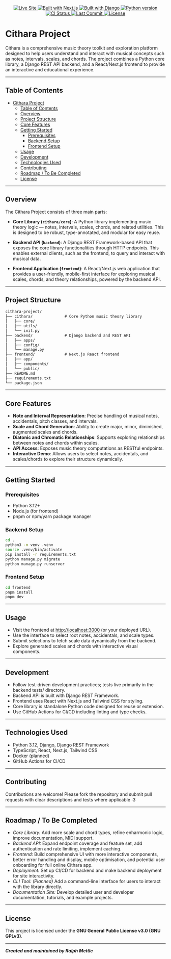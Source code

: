 <p align="center">
  <a href="https://cithara.xyz">
    <img alt="Live Site" src="https://img.shields.io/badge/site-live-green?style=for-the-badge&logo=vercel">
  </a>
  <a href="https://nextjs.org/">
    <img alt="Built with Next.js" src="https://img.shields.io/badge/frontend-Next.js-black?style=for-the-badge&logo=next.js">
  </a>
  <a href="https://www.djangoproject.com/">
    <img alt="Built with Django" src="https://img.shields.io/badge/backend-Django-092E20?style=for-the-badge&logo=django">
  </a>
  <a href="https://www.python.org/downloads/release/python-3120/">
    <img alt="Python version" src="https://img.shields.io/badge/python-3.12+-blue?style=for-the-badge&logo=python">
  </a>
  <a href="https://github.com/ralphmettle/Cithara/actions">
    <img alt="CI Status" src="https://img.shields.io/github/actions/workflow/status/ralphmettle/Cithara/ci.yaml?style=for-the-badge&label=CI&logo=github">
  </a>
  <a href="https://img.shields.io/github/last-commit/ralphmettle/Cithara">
    <img alt="Last Commit" src="https://img.shields.io/github/last-commit/ralphmettle/Cithara?style=for-the-badge">
  </a>
  <a href="https://github.com/ralphmettle/Cithara/blob/main/LICENSE">
    <img alt="License" src="https://img.shields.io/github/license/ralphmettle/Cithara?style=for-the-badge">
  </a>
</p>

# Cithara Project

Cithara is a comprehensive music theory toolkit and exploration platform designed to help users understand and interact with musical concepts such as notes, intervals, scales, and chords. The project combines a Python core library, a Django REST API backend, and a React/Next.js frontend to provide an interactive and educational experience.


---

## Table of Contents

- [Cithara Project](#cithara-project)
  - [Table of Contents](#table-of-contents)
  - [Overview](#overview)
  - [Project Structure](#project-structure)
  - [Core Features](#core-features)
  - [Getting Started](#getting-started)
    - [Prerequisites](#prerequisites)
    - [Backend Setup](#backend-setup)
    - [Frontend Setup](#frontend-setup)
  - [Usage](#usage)
  - [Development](#development)
  - [Technologies Used](#technologies-used)
  - [Contributing](#contributing)
  - [Roadmap / To Be Completed](#roadmap--to-be-completed)
  - [License](#license)

---

## Overview

The Cithara Project consists of three main parts:

- **Core Library (`cithara/core`)**: A Python library implementing music theory logic — notes, intervals, scales, chords, and related utilities. This is designed to be robust, type-annotated, and modular for easy reuse.
  
- **Backend API (`backend`)**: A Django REST Framework-based API that exposes the core library functionalities through HTTP endpoints. This enables external clients, such as the frontend, to query and interact with musical data.
  
- **Frontend Application (`frontend`)**: A React/Next.js web application that provides a user-friendly, mobile-first interface for exploring musical scales, chords, and theory relationships, powered by the backend API.

---

## Project Structure

```txt
cithara-project/
├── cithara/              # Core Python music theory library
│   ├── core/
│   ├── utils/
│   └── init.py
├── backend/              # Django backend and REST API
│   ├── apps/
│   ├── config/
│   └── manage.py
├── frontend/             # Next.js React frontend
│   ├── app/
│   ├── components/
│   └── public/
├── README.md
├── requirements.txt
└── package.json
```

---

## Core Features

- **Note and Interval Representation**: Precise handling of musical notes, accidentals, pitch classes, and intervals.
- **Scale and Chord Generation**: Ability to create major, minor, diminished, augmented scales and chords.
- **Diatonic and Chromatic Relationships**: Supports exploring relationships between notes and chords within scales.
- **API Access**: Exposes music theory computations as RESTful endpoints.
- **Interactive Demo**: Allows users to select notes, accidentals, and scales/chords to explore their structure dynamically.

---

## Getting Started

### Prerequisites

- Python 3.12+
- Node.js (for frontend)
- pnpm or npm/yarn package manager

### Backend Setup

```bash
cd .
python3 -m venv .venv
source .venv/bin/activate
pip install -r requirements.txt
python manage.py migrate
python manage.py runserver
```

### Frontend Setup

```bash
cd frontend
pnpm install
pnpm dev
```

---

## Usage

- Visit the frontend at <http://localhost:3000> (or your deployed URL).
- Use the interface to select root notes, accidentals, and scale types.
- Submit selections to fetch scale data dynamically from the backend.
- Explore generated scales and chords with interactive visual components.

---

## Development

- Follow test-driven development practices; tests live primarily in the backend tests/ directory.
- Backend API is built with Django REST Framework.
- Frontend uses React with Next.js and Tailwind CSS for styling.
- Core library is standalone Python code designed for reuse or extension.
- Use GitHub Actions for CI/CD including linting and type checks.

---

## Technologies Used

- Python 3.12, Django, Django REST Framework
- TypeScript, React, Next.js, Tailwind CSS
- Docker (planned)
- GitHub Actions for CI/CD

---

## Contributing

Contributions are welcome! Please fork the repository and submit pull requests with clear descriptions and tests where applicable :3

---

## Roadmap / To Be Completed
  
- *Core Library:* Add more scale and chord types, refine enharmonic logic, improve documentation, MIDI support.
- *Backend API:* Expand endpoint coverage and feature set, add authentication and rate limiting, implement caching.
- *Frontend:* Build comprehensive UI with more interactive components, better error handling and display, mobile optimisation, and potential user onboarding for full online Cithara app.
- *Deployment:* Set up CI/CD for backend and make backend deployment for site interactivity.
- *CLI Tool: (Planned)* Add a command-line interface for users to interact with the library directly.
- *Documentation Site:* Develop detailed user and developer documentation, tutorials, and example projects.

---

## License

This project is licensed under the **GNU General Public License v3.0 (GNU GPLv3)**.

---

***Created and maintained by Ralph Mettle***
